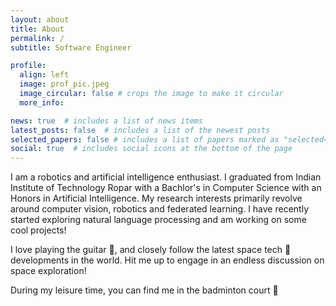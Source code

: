 ```yaml
---
layout: about
title: About
permalink: /
subtitle: Software Engineer

profile:
  align: left
  image: prof_pic.jpeg
  image_circular: false # crops the image to make it circular
  more_info: 

news: true  # includes a list of news items
latest_posts: false  # includes a list of the newest posts
selected_papers: false # includes a list of papers marked as "selected={true}"
social: true  # includes social icons at the bottom of the page
---
```


I am a robotics and artificial intelligence enthusiast. I graduated from Indian Institute of Technology Ropar with a Bachlor's in Computer Science with an Honors in Artificial Intelligence. My research interests primarily revolve around computer vision, robotics and federated learning. 
I have recently started exploring natural language processing and am working on some cool projects!

I love playing the guitar 🎸, and closely follow the latest space tech 🚀 developments in the world. Hit me up to engage in an endless discussion on space exploration!

During my leisure time, you can find me in the badminton court 🏸